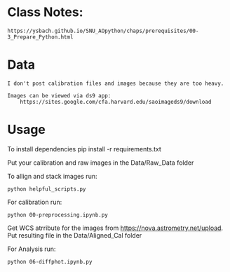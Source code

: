 # Class Notes:
    https://ysbach.github.io/SNU_AOpython/chaps/prerequisites/00-3_Prepare_Python.html

# Data
    I don't post calibration files and images because they are too heavy.

    Images can be viewed via ds9 app:
        https://sites.google.com/cfa.harvard.edu/saoimageds9/download

# Usage
To install dependencies
    pip install -r requirements.txt

Put your calibration and raw images in the Data/Raw_Data folder

To allign and stack images run:
    
    python helpful_scripts.py

For calibration run: 
    
    python 00-preprocessing.ipynb.py

Get WCS atrribute for the images from https://nova.astrometry.net/upload. 
Put resulting file in the Data/Aligned_Cal folder

For Analysis run:
    
    python 06-diffphot.ipynb.py 

